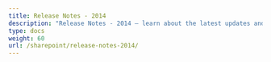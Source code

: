 ```yaml
---
title: Release Notes - 2014
description: "Release Notes - 2014 – learn about the latest updates and fixes."
type: docs
weight: 60
url: /sharepoint/release-notes-2014/
---
```



